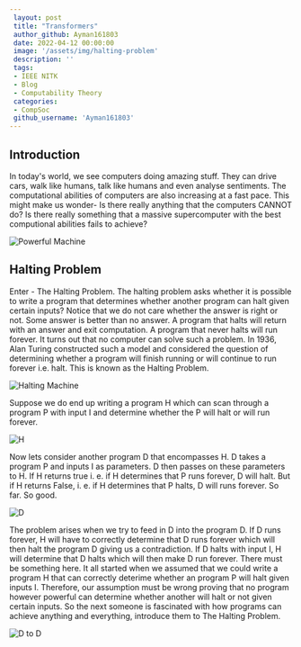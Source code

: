 ```yaml
---
 layout: post
 title: "Transformers"
 author_github: Ayman161803
 date: 2022-04-12 00:00:00
 image: '/assets/img/halting-problem'
 description: ''
 tags:
 - IEEE NITK
 - Blog
 - Computability Theory
 categories:
 - CompSoc
 github_username: 'Ayman161803'
---
```


## Introduction

In today's world, we see computers doing amazing stuff. They can drive cars, walk like humans, talk like humans and even analyse sentiments. The computational abilities of computers are also increasing at a fast pace. This might make us wonder- Is there really anything that the computers CANNOT do?
Is there really something that a massive supercomputer with the best computional abilities fails to achieve?

![Powerful Machine](http://kinooze.com/wp-content/uploads/2012/12/computers-main.jpg)

## Halting Problem

Enter - The Halting Problem. The halting problem asks whether it is possible to write a program that determines whether another program can halt given certain inputs? Notice that we do not care whether the answer is right or not. Some answer is better than no answer. A program that halts will return with an answer and exit computation. A program that never halts will run forever. It turns out that no computer can solve such a problem. In 1936, Alan Turing constructed such a model and considered the question of determining whether a program will finish running or will continue to run forever i.e. halt. This is known as the Halting Problem.


![Halting Machine](/blog/assets/img/halting-problem/1.jpg)



Suppose we do end up writing a program H which can scan through a program P with input I and determine whether the P will halt or will run forever. 

![H](/blog/assets/img/halting-problem/2.jpg)

Now lets consider another program D that encompasses H. D takes a program P and inputs I as parameters. D then passes on these parameters to H. If H returns true i. e. if H determines that P runs forever, D will halt. But if H returns False,  i. e. if H determines that P halts, D will runs forever. So far. So good.

![D](/blog/assets/img/halting-problem/3.jpg)

The problem arises when we try to feed in D into the program D. If D runs forever, H will have to correctly determine that D runs forever which will then halt the program D giving us a contradiction. If D halts with input I, H will determine that D halts which will then make D run forever. There must be something here. It all started when we assumed that we could write a program H that can correctly deterime whether an program P will halt given inputs I. Therefore, our assumption must be wrong proving that no program however powerful can determine whether another will halt or not given certain inputs. So the next someone is fascinated with how programs can achieve anything and everything, introduce them to The Halting Problem. 

![D to D](/blog/assets/img/halting-problem/4.jpg)
